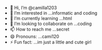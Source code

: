 - 👋 Hi, I’m @camilla1203
- 👀 I’m interested in ...informatic and coding
- 🌱 I’m currently learning ...html
- 💞️ I’m looking to collaborate on ...coding
- 📫 How to reach me ...secret
- 😄 Pronouns: ...cami120
- ⚡ Fun fact: ...im just a little and cute girl

<!---
camilla1203/camilla1203 is a ✨ special ✨ repository because its `README.md` (this file) appears on your GitHub profile.
You can click the Preview link to take a look at your changes.
--->
